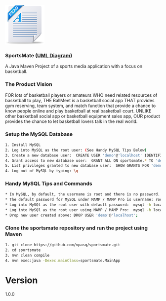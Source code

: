 ![Readme image](readme.png)

### SportsMate ([UML Diagram](https://github.com/vpasq/sportsmate/blob/master/SportsMate_UML.pdf)) 
A Java Maven Project of a sports media application with a focus on basketball.

### The Product Vision 
FOR lots of basketball players or amateurs WHO need related resources of basketball to play, 
THE BallMeet is a basketball social app THAT provides gym reserving, team system, and match 
function that provide a chance to know people online and play basketball at real basketball court. 
UNLIKE other basketball social app or basketball equipment sales app, OUR product provides the 
chance to let basketball lovers talk in the real world. 

### Setup the MySQL Database
```bash
1. Install MySQL
2. Log into MySQL as the root user: (See Handy MySQL Tips Below)
3. Create a new database user:  CREATE USER 'demo'@'localhost' IDENTIFIED BY 'demo';
4. Grant access to new database user:  GRANT ALL ON sportsmate.* TO 'demo'@'localhost';
5. List privileges granted to new database user:  SHOW GRANTS FOR 'demo'@'localhost';  
4. Log out of MySQL by typing: \q
```

### Handy MySQL Tips and Commands
```bash
* In MySQL, by default, the username is root and there is no password.
* The default password for MySQL under MAMP / MAMP Pro is username: root, password: root. 
* Log into MySQl as the root user with default password:  mysql -h localhost -u root -p
* Log into MySQl as the root user using MAMP / MAMP Pro:  mysql -h localhost -u root -proot
* Drop new user created above: DROP USER 'demo'@'localhost';
```


### Clone the sportsmate repository and run the project using Maven
```bash
1. git clone https://github.com/vpasq/sportsmate.git
2. cd sportsmate
3. mvn clean compile
4. mvn exec:java -Dexec.mainClass=sportsmate.MainApp
```

# Version
1.0.0


